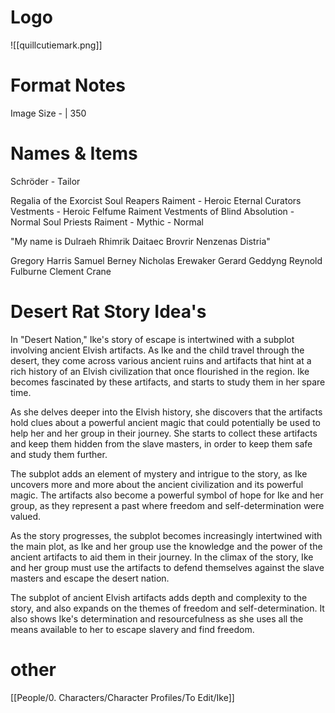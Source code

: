 # Logo
![[quillcutiemark.png]]

# Format Notes

Image Size -  | 350

# Names & Items

Schröder  - Tailor

Regalia of the Exorcist
Soul Reapers Raiment - Heroic
Eternal Curators Vestments - Heroic
Felfume Raiment
Vestments of Blind Absolution - Normal
Soul Priests Raiment - Mythic - Normal

"My name is Dulraeh Rhimrik Daitaec Brovrir Nenzenas Distria"

Gregory Harris
Samuel Berney
Nicholas Erewaker
Gerard Geddyng
Reynold Fulburne
Clement Crane

# Desert Rat Story Idea's

In "Desert Nation," Ike's story of escape is intertwined with a subplot involving ancient Elvish artifacts. As Ike and the child travel through the desert, they come across various ancient ruins and artifacts that hint at a rich history of an Elvish civilization that once flourished in the region. Ike becomes fascinated by these artifacts, and starts to study them in her spare time.

As she delves deeper into the Elvish history, she discovers that the artifacts hold clues about a powerful ancient magic that could potentially be used to help her and her group in their journey. She starts to collect these artifacts and keep them hidden from the slave masters, in order to keep them safe and study them further.

The subplot adds an element of mystery and intrigue to the story, as Ike uncovers more and more about the ancient civilization and its powerful magic. The artifacts also become a powerful symbol of hope for Ike and her group, as they represent a past where freedom and self-determination were valued.

As the story progresses, the subplot becomes increasingly intertwined with the main plot, as Ike and her group use the knowledge and the power of the ancient artifacts to aid them in their journey. In the climax of the story, Ike and her group must use the artifacts to defend themselves against the slave masters and escape the desert nation.

The subplot of ancient Elvish artifacts adds depth and complexity to the story, and also expands on the themes of freedom and self-determination. It also shows Ike's determination and resourcefulness as she uses all the means available to her to escape slavery and find freedom.


# other

[[People/0. Characters/Character Profiles/To Edit/Ike]]
